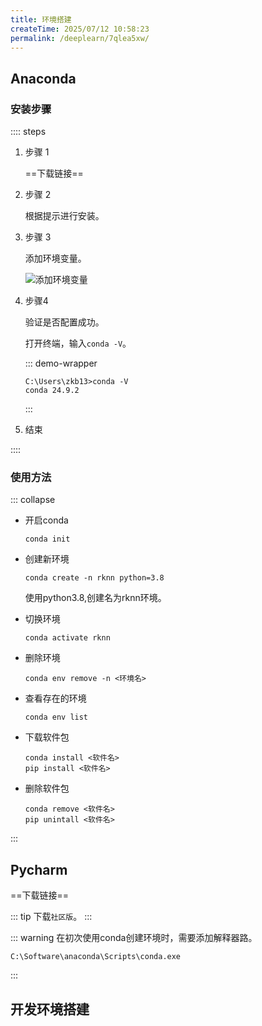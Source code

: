 ```yaml
---
title: 环境搭建
createTime: 2025/07/12 10:58:23
permalink: /deeplearn/7qlea5xw/
---
```


## Anaconda
### 安装步骤
:::: steps
1. 步骤 1

    ==下载链接==

    <LinkCard title="Anaconda" href="https://www.anaconda.com/" description="下载链接" />

2. 步骤 2

   根据提示进行安装。

3. 步骤 3

    添加环境变量。

    ![添加环境变量](\picture\anaconda环境变量.jpg)

4. 步骤4

   验证是否配置成功。

    打开终端，输入`conda -V`。

    ::: demo-wrapper 
    ```
    C:\Users\zkb13>conda -V
    conda 24.9.2
    ```
    :::

5. 结束

::::
### 使用方法

::: collapse
- 开启conda

   ```
   conda init
   ```

- 创建新环境

   ```
   conda create -n rknn python=3.8
   ```
   使用python3.8,创建名为rknn环境。

- 切换环境

   ```
   conda activate rknn
   ```
- 删除环境
   ```
   conda env remove -n <环境名>
   ```
- 查看存在的环境
   ```
   conda env list
   ```
- 下载软件包
   ```
   conda install <软件名>
   pip install <软件名>
   ```

- 删除软件包
   ```
   conda remove <软件名>
   pip unintall <软件名>
   ```
:::

## Pycharm

==下载链接==

<LinkCard title="Pycharm" href="https://www.jetbrains.com/pycharm/download/?section=windows" description="下载链接" />

::: tip
下载`社区版`。
:::

::: warning
在初次使用conda创建环境时，需要添加解释器路。
```
C:\Software\anaconda\Scripts\conda.exe
```
::: 
## 开发环境搭建
